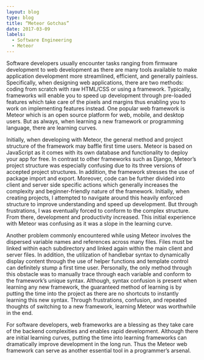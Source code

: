 ```yaml
---
layout: blog
type: blog
title: “Meteor Gotchas”
date: 2017-03-09
labels:
  - Software Engineering
  - Meteor
---
```

Software developers usually encounter tasks ranging from firmware development to web development as there are many tools available to make application development more streamlined, efficient, and generally painless. Specifically, when designing web applications, there are two methods: coding from scratch with raw HTML/CSS or using a framework. Typically, frameworks will enable you to speed up development through pre-loaded features which take care of the pixels and margins thus enabling you to work on implementing features instead. One popular web framework is Meteor which is an open source platform for web, mobile, and desktop users. But as always, when learning a new framework or programming language, there are learning curves.

Initially, when developing with Meteor, the general method and project structure of the framework may baffle first time users. Meteor is based on JavaScript as it comes with its own database and functionality to deploy your app for free. In contrast to other frameworks such as Django, Meteor’s project structure was especially confusing due to its three versions of accepted project structures. In addition, the framework stresses the use of package import and export. Moreover, code can be further divided into client and server side specific actions which generally increases the complexity and beginner-friendly nature of the framework. Initially, when creating projects, I attempted to navigate around this heavily enforced structure to improve understanding and speed up development. But through frustrations, I was eventually forced to conform to the complex structure. From there, development and productivity increased. This initial experience with Meteor was confusing as it was a slope in the learning curve.

Another problem commonly encountered while using Meteor involves the dispersed variable names and references across many files. Files must be linked within each subdirectory and linked again within the main client and server files. In addition, the utilization of handlebar syntax to dynamically display content through the use of helper functions and template control can definitely stump a first time user. Personally, the only method through this obstacle was to manually trace through each variable and conform to the framework’s unique syntax. Although, syntax confusion is present when learning any new framework, the guaranteed method of learning is by putting the time into the project as there are no shortcuts to instantly learning this new syntax. Through frustrations, confusion, and repeated thoughts of switching to a new framework, learning Meteor was worthwhile in the end. 

For software developers, web frameworks are a blessing as they take care of the backend complexities and enables rapid development. Although there are initial learning curves, putting the time into learning frameworks can dramatically improve development in the long run. Thus the Meteor web framework can serve as another essential tool in a programmer’s arsenal.  

